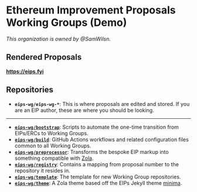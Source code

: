# Ethereum Improvement Proposals Working Groups (Demo)

_This organization is owned by @SamWilsn._

## Rendered Proposals

**<https://eips.fyi>**

## Repositories

 * **`eips-wg/eips-wg-*`**: This is where proposals are edited and stored. If you are an EIP author, these are where you should be looking.
---
 * [**`eips-wg/bootstrap`**](https://github.com/eips-wg/bootstrap): Scripts to automate the one-time transition from EIPs/ERCs to Working Groups.
 * [**`eips-wg/build`**](https://github.com/eips-wg/build): GitHub Actions workflows and related configuration files common to all Working Groups.
 * [**`eips-wg/preprocessor`**](https://github.com/eips-wg/preprocessor): Transforms the bespoke EIP markup into something compatible with [Zola](https://www.getzola.org/).
 * [**`eips-wg/registry`**](https://github.com/eips-wg/registry): Contains a mapping from proposal number to the repository it resides in.
 * [**`eips-wg/template`**](https://github.com/eips-wg/template): The template for new Working Group repositories.
 * [**`eips-wg/theme`**](https://github.com/eips-wg/theme): A Zola theme based off the EIPs Jekyll theme [minima](https://github.com/jekyll/minima).
